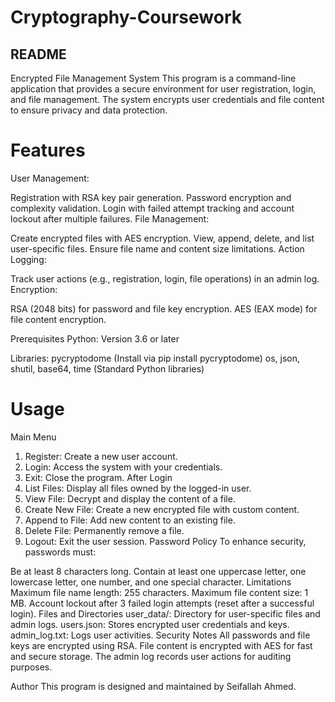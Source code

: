 # Cryptography-Coursework

## README
Encrypted File Management System
This program is a command-line application that provides a secure environment for user registration, login, and file management. The system encrypts user credentials and file content to ensure privacy and data protection.

# Features
User Management:

Registration with RSA key pair generation.
Password encryption and complexity validation.
Login with failed attempt tracking and account lockout after multiple failures.
File Management:

Create encrypted files with AES encryption.
View, append, delete, and list user-specific files.
Ensure file name and content size limitations.
Action Logging:

Track user actions (e.g., registration, login, file operations) in an admin log.
Encryption:

RSA (2048 bits) for password and file key encryption.
AES (EAX mode) for file content encryption.

Prerequisites
Python: Version 3.6 or later

Libraries:
pycryptodome (Install via pip install pycryptodome)
os, json, shutil, base64, time (Standard Python libraries)


# Usage
Main Menu
1. Register: Create a new user account.
2. Login: Access the system with your credentials.
3. Exit: Close the program.
After Login
1. List Files: Display all files owned by the logged-in user.
2. View File: Decrypt and display the content of a file.
3. Create New File: Create a new encrypted file with custom content.
4. Append to File: Add new content to an existing file.
5. Delete File: Permanently remove a file.
6. Logout: Exit the user session.
Password Policy
To enhance security, passwords must:

Be at least 8 characters long.
Contain at least one uppercase letter, one lowercase letter, one number, and one special character.
Limitations
Maximum file name length: 255 characters.
Maximum file content size: 1 MB.
Account lockout after 3 failed login attempts (reset after a successful login).
Files and Directories
user_data/: Directory for user-specific files and admin logs.
users.json: Stores encrypted user credentials and keys.
admin_log.txt: Logs user activities.
Security Notes
All passwords and file keys are encrypted using RSA.
File content is encrypted with AES for fast and secure storage.
The admin log records user actions for auditing purposes.

Author
This program is designed and maintained by Seifallah Ahmed.






